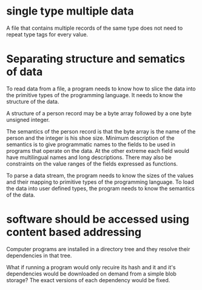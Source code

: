 # single type multiple data
A file that contains multiple records of the same type does not need to repeat type tags for every value.

# Separating structure and sematics of data
To read data from a file, a program needs to know how to slice the data into the primitive types of the programming language. It needs to know the structure of the data.

A structure of a person record may be a byte array followed by a one byte unsigned integer.

The semantics of the person record is that the byte array is the name of the person and the integer is his shoe size. Minimum description of the semantics is to give programmatic names to the fields to be used in programs that operate on the data. At the other extreme each field would have multilingual names and long descriptions. There may also be constraints on the value ranges of the fields expressed as functions.

To parse a data stream, the program needs to know the sizes of the values and their mapping to primitive types of the programming language. To load the data into user defined types, the program needs to know the semantics of the data.

# software should be accessed using content based addressing
Computer programs are installed in a directory tree and they resolve their dependencies in that tree.

What if running a program would only recuire its hash and it and it's dependencies would be downloaded on demand from a simple blob storage? The exact versions of each dependency would be fixed.